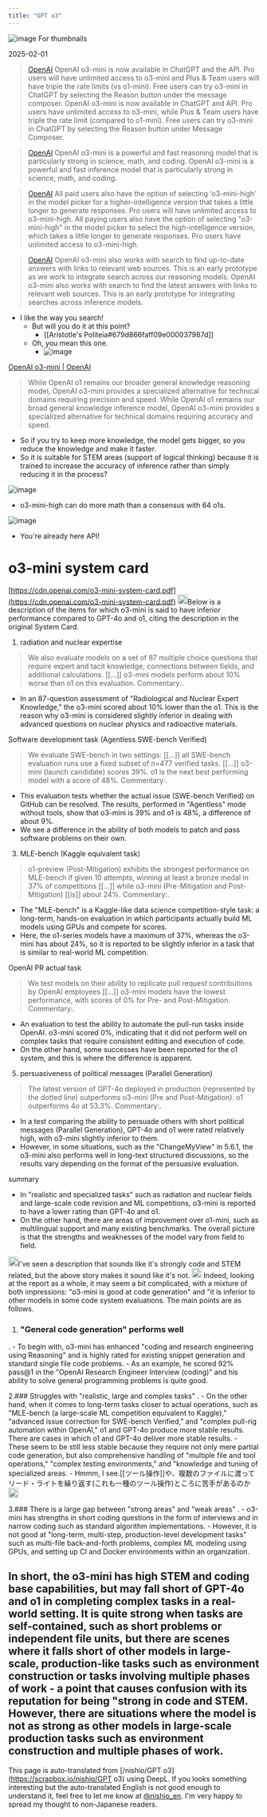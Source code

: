 ```yaml
---
title: "GPT o3"
---
```


![image](https://gyazo.com/d560abb292d155b6f43cc0cfe3bcbb40/thumb/1000) For thumbnails


2025-02-01
> [OpenAI](https://x.com/OpenAI/status/1885406586136383634) OpenAI o3-mini is now available in ChatGPT and the API.
>  Pro users will have unlimited access to o3-mini and Plus & Team users will have triple the rate limits (vs o1-mini).
>  Free users can try o3-mini in ChatGPT by selecting the Reason button under the message composer.
>  OpenAI o3-mini is now available in ChatGPT and API.
>  Pro users have unlimited access to o3-mini, while Plus & Team users have triple the rate limit (compared to o1-mini).
>  Free users can try o3-mini in ChatGPT by selecting the Reason button under Message Composer.

> [OpenAI](https://x.com/OpenAI/status/1885406588057313550) OpenAI o3-mini is a powerful and fast reasoning model that is particularly strong in science, math, and coding.
>  OpenAI o3-mini is a powerful and fast inference model that is particularly strong in science, math, and coding.

> [OpenAI](https://x.com/OpenAI/status/1885406589500207456) All paid users also have the option of selecting ‘o3-mini-high’ in the model picker for a higher-intelligence version that takes a little longer to generate responses.
>  Pro users will have unlimited access to o3-mini-high.
>  All paying users also have the option of selecting "o3-mini-high" in the model picker to select the high-intelligence version, which takes a little longer to generate responses.
>  Pro users have unlimited access to o3-mini-high.

> [OpenAI](https://x.com/OpenAI/status/1885406590821421553) OpenAI o3-mini also works with search to find up-to-date answers with links to relevant web sources.
>  This is an early prototype as we work to integrate search across our reasoning models.
>  OpenAI o3-mini also works with search to find the latest answers with links to relevant web sources.
>  This is an early prototype for integrating searches across inference models.
- I like the way you search!
    - But will you do it at this point?
        - [[Aristotle's Politeia#679d866faff09e000037987d]]
    - Oh, you mean this one.
        - ![image](https://gyazo.com/dcd05cebd00b6d664e7e3e323f87d0f9/thumb/1000)

[OpenAI o3-mini | OpenAI](https://openai.com/index/openai-o3-mini/)
> While OpenAI o1 remains our broader general knowledge reasoning model, OpenAI o3-mini provides a specialized alternative for technical domains requiring precision and speed.
> While OpenAI o1 remains our broad general knowledge inference model, OpenAI o3-mini provides a specialized alternative for technical domains requiring accuracy and speed.
- So if you try to keep more knowledge, the model gets bigger, so you reduce the knowledge and make it faster.
- So it is suitable for STEM areas (support of logical thinking) because it is trained to increase the accuracy of inference rather than simply reducing it in the process?

![image](https://gyazo.com/8beba968c6cb7c93bd2a1a40945eafd8/thumb/1000)
- o3-mini-high can do more math than a consensus with 64 o1s.

![image](https://gyazo.com/56449a8adcd9c685e9694f1536c3b4cf/thumb/1000)
- You're already here API!

# o3-mini system card
[https://cdn.openai.com/o3-mini-system-card.pdf](https://cdn.openai.com/o3-mini-system-card.pdf)
<img src='https://scrapbox.io/api/pages/nishio-en/o1 Pro/icon' alt='o1 Pro.icon' height="19.5"/>Below is a description of the items for which o3-mini is said to have inferior performance compared to GPT-4o and o1, citing the description in the original System Card.

1. radiation and nuclear expertise
> We also evaluate models on a set of 87 multiple choice questions that require expert and tacit knowledge, connections between fields, and additional calculations. [[...]] o3-mini models perform about 10% worse than o1 on this evaluation.
Commentary:.
- In an 87-question assessment of "Radiological and Nuclear Expert Knowledge," the o3-mini scored about 10% lower than the o1. This is the reason why o3-mini is considered slightly inferior in dealing with advanced questions on nuclear physics and radioactive materials.

Software development task (Agentless SWE-bench Verified)
> We evaluate SWE-bench in two settings: [[...]] all SWE-bench evaluation runs use a fixed subset of n=477 verified tasks. [[...]] o3-mini (launch candidate) scores 39%. o1 is the next best performing model with a score of 48%.
Commentary:.
- This evaluation tests whether the actual issue (SWE-bench Verified) on GitHub can be resolved. The results, performed in "Agentless" mode without tools, show that o3-mini is 39% and o1 is 48%, a difference of about 9%.
- We see a difference in the ability of both models to patch and pass software problems on their own.

3. MLE-bench (Kaggle equivalent task)
> o1-preview (Post-Mitigation) exhibits the strongest performance on MLE-bench if given 10 attempts, winning at least a bronze medal in 37% of competitions [[...]] while o3-mini (Pre-Mitigation and Post-Mitigation) [[is]] about 24%.
Commentary:.
- The "MLE-bench" is a Kaggle-like data science competition-style task: a long-term, hands-on evaluation in which participants actually build ML models using GPUs and compete for scores.
- Here, the o1-series models have a maximum of 37%, whereas the o3-mini has about 24%, so it is reported to be slightly inferior in a task that is similar to real-world ML competition.

OpenAI PR actual task
> We test models on their ability to replicate pull request contributions by OpenAI employees [[...]] o3-mini models have the lowest performance, with scores of 0% for Pre- and Post-Mitigation.
Commentary:.
- An evaluation to test the ability to automate the pull-run tasks inside OpenAI. o3-mini scored 0%, indicating that it did not perform well on complex tasks that require consistent editing and execution of code.
- On the other hand, some successes have been reported for the o1 system, and this is where the difference is apparent.

5. persuasiveness of political messages (Parallel Generation)
> The latest version of GPT-4o deployed in production (represented by the dotted line) outperforms o3-mini (Pre and Post-Mitigation). o1 outperforms 4o at 53.3%.
Commentary:.
- In a test comparing the ability to persuade others with short political messages (Parallel Generation), GPT-4o and o1 were rated relatively high, with o3-mini slightly inferior to them.
- However, in some situations, such as the "ChangeMyView" in 5.6.1, the o3-mini also performs well in long-text structured discussions, so the results vary depending on the format of the persuasive evaluation.

summary
- In "realistic and specialized tasks" such as radiation and nuclear fields and large-scale code revision and ML competitions, o3-mini is reported to have a lower rating than GPT-4o and o1.
- On the other hand, there are areas of improvement over o1-mini, such as multilingual support and many existing benchmarks. The overall picture is that the strengths and weaknesses of the model vary from field to field.

<img src='https://scrapbox.io/api/pages/nishio-en/nishio/icon' alt='nishio.icon' height="19.5"/>I've seen a description that sounds like it's strongly code and STEM related, but the above story makes it sound like it's not.
<img src='https://scrapbox.io/api/pages/nishio-en/o1 Pro/icon' alt='o1 Pro.icon' height="19.5"/>
Indeed, looking at the report as a whole, it may seem a bit complicated, with a mixture of both impressions: "o3-mini is good at code generation" and "it is inferior to other models in some code system evaluations. The main points are as follows.

1. ### "General code generation" performs well
.
    - To begin with, o3-mini has enhanced "coding and research engineering using Reasoning" and is highly rated for existing snippet generation and standard single file code problems.
        - As an example, he scored 92% pass@1 in the "OpenAI Research Engineer Interview (coding)" and his ability to solve general programming problems is quite good.

2.### Struggles with "realistic, large and complex tasks"
.
    - On the other hand, when it comes to long-term tasks closer to actual operations, such as "MLE-bench (a large-scale ML competition equivalent to Kaggle)," "advanced issue correction for SWE-bench Verified," and "complex pull-rig automation within OpenAI," o1 and GPT-4o produce more stable results. There are cases in which o1 and GPT-4o deliver more stable results.
        - These seem to be still less stable because they require not only mere partial code generation, but also comprehensive handling of "multiple file and tool operations," "complex testing environments," and "knowledge and tuning of specialized areas.
        - Hmmm, I see.[[ツール操作]]や、複数のファイルに渡ってリード・ライトを繰り返す(これも一種のツール操作)ところに苦手があるのか<img src='https://scrapbox.io/api/pages/nishio-en/nishio/icon' alt='nishio.icon' height="19.5"/>

3.### There is a large gap between "strong areas" and "weak areas"
.
    - o3-mini has strengths in short coding questions in the form of interviews and in narrow coding such as standard algorithm implementations.
        - However, it is not good at "long-term, multi-step, production-level development tasks" such as multi-file back-and-forth problems, complex ML modeling using GPUs, and setting up CI and Docker environments within an organization.

In short, the o3-mini has high STEM and coding base capabilities, but may fall short of GPT-4o and o1 in completing complex tasks in a real-world setting. It is quite strong when tasks are self-contained, such as short problems or independent file units, but there are scenes where it falls short of other models in large-scale, production-like tasks such as environment construction or tasks involving multiple phases of work - a point that causes confusion with its reputation for being "strong in code and STEM. However, there are situations where the model is not as strong as other models in large-scale production tasks such as environment construction and multiple phases of work.
---
This page is auto-translated from [/nishio/GPT o3](https://scrapbox.io/nishio/GPT o3) using DeepL. If you looks something interesting but the auto-translated English is not good enough to understand it, feel free to let me know at [@nishio_en](https://twitter.com/nishio_en). I'm very happy to spread my thought to non-Japanese readers.